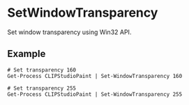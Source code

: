 # SetWindowTransparency
Set window transparency using Win32 API.

## Example

```pwsh
# Set transparency 160
Get-Process CLIPStudioPaint | Set-WindowTransparency 160

# Set transparency 255
Get-Process CLIPStudioPaint | Set-WindowTransparency 255
```

